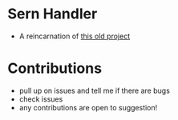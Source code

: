 # Sern Handler
- A reincarnation of [this old project](https://github.com/jacoobes/sern_handler)
# Contributions
- pull up on issues and tell me if there are bugs 
- check issues
- any contributions are open to suggestion!
